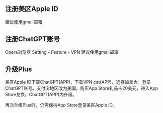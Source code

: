 ## 注册美区Apple ID
建议使用gmail邮箱
## 注册ChatGPT账号
Opera浏览器 
Setting - Feature - VPN
建议使用gmail邮箱
## 升级Plus
美区Apple ID下载ChatGPT(APP)，下载VPN cat(APP)，选择加拿大，登录ChatGPT账号。支付宝地区改为美国，购买App Store礼品卡20美元，进入App Store兑换，ChatGPT(APP)内升级。

再次升级Plus时，仍需保持App Store登录美区Apple ID。

